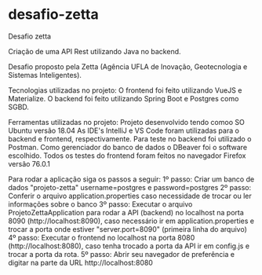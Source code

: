 # desafio-zetta
Desafio zetta

Criação de uma API Rest utilizando Java no backend.

Desafio proposto pela Zetta (Agência UFLA de Inovação, Geotecnologia e Sistemas Inteligentes).

Tecnologias utilizadas no projeto:
O frontend foi feito utilizando VueJS e Materialize.
O backend foi feito utilizando Spring Boot e Postgres como SGBD.

Ferramentas utilizadas no projeto:
Projeto desenvolvido tendo comoo SO Ubuntu versão 18.04
As IDE's IntelliJ e VS Code foram utilizadas para o backend e frontend, respectivamente.
Para teste no backend foi utilizado o Postman.
Como gerenciador do banco de dados o DBeaver foi o software escolhido.
Todos os testes do frontend foram feitos no navegador Firefox versão 76.0.1

Para rodar a aplicação siga os passos a seguir:
1º passo: Criar um banco de dados "projeto-zetta" username=postgres e password=postgres
2º passo: Conferir o arquivo application.properties caso necessidade de trocar ou ler informações sobre o banco
3º passo: Executar o arquivo ProjetoZettaApplication para rodar a API (backend) no localhost na porta 8090 (http://localhost:8090), caso necessário ir em application.properties e trocar a porta onde estiver "server.port=8090" (primeira linha do arquivo)
4º passo: Executar o frontend no localhost na porta 8080 (http://localhost:8080), caso tenha trocado a porta da API ir em config.js e trocar a porta da rota.
5º passo: Abrir seu navegador de preferência e digitar na parte da URL http://localhost:8080
